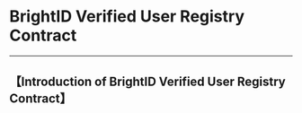# BrightID Verified User Registry Contract

***
## 【Introduction of BrightID Verified User Registry Contract】
